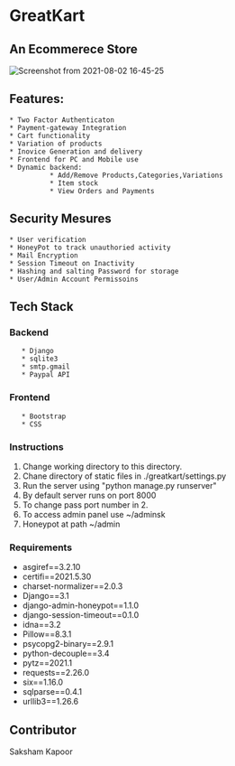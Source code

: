 # GreatKart
## An Ecommerece Store

![Screenshot from 2021-08-02 16-45-25](https://user-images.githubusercontent.com/49125971/127854127-7c02ae0f-ac36-43b0-96fc-2ae475b954cd.png)


## Features:
    * Two Factor Authenticaton
    * Payment-gateway Integration
    * Cart functionality
    * Variation of products
    * Inovice Generation and delivery
    * Frontend for PC and Mobile use
    * Dynamic backend:
              * Add/Remove Products,Categories,Variations
              * Item stock
              * View Orders and Payments
	

## Security Mesures
    * User verification
    * HoneyPot to track unauthoried activity
    * Mail Encryption
    * Session Timeout on Inactivity
    * Hashing and salting Password for storage
    * User/Admin Account Permissoins


## Tech Stack

### Backend
	   * Django
	   * sqlite3
	   * smtp.gmail
	   * Paypal API

### Frontend 
	   * Bootstrap
	   * CSS


### Instructions
1. Change working directory to this directory.
2. Chane directory of static files in ./greatkart/settings.py
3. Run the server using "python manage.py runserver"
4. By default server runs on port 8000
5. To change pass port number in 2.
6. To access admin panel use ~/adminsk
7. Honeypot at path ~/admin

### Requirements
* asgiref==3.2.10
* certifi==2021.5.30
* charset-normalizer==2.0.3
* Django==3.1
* django-admin-honeypot==1.1.0
* django-session-timeout==0.1.0
* idna==3.2
* Pillow==8.3.1
* psycopg2-binary==2.9.1
* python-decouple==3.4
* pytz==2021.1
* requests==2.26.0
* six==1.16.0
* sqlparse==0.4.1
* urllib3==1.26.6

## Contributor
 Saksham Kapoor
